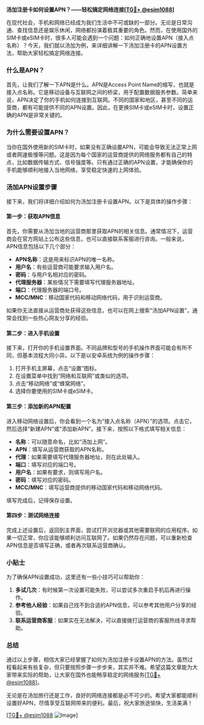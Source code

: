 **汤加注册卡如何设置APN？——轻松搞定网络连接[[TG💪+ @esim1088](https://t.me/s/esim1088)]**

在现代社会，手机和网络已经成为我们生活中不可或缺的一部分。无论是日常沟通、查找信息还是娱乐休闲，网络都扮演着极其重要的角色。然而，在使用国外的SIM卡或eSIM卡时，很多人可能会遇到一个问题：如何正确地设置APN（接入点名称）？今天，我们就以汤加为例，来详细讲解一下汤加注册卡的APN设置方法，帮助大家轻松搞定网络连接。

### 什么是APN？

首先，让我们了解一下APN是什么。APN是Access Point Name的缩写，也就是接入点名称。它是移动设备与互联网之间的桥梁，用于配置数据服务参数。简单来说，APN决定了你的手机如何连接到互联网。不同的国家和地区，甚至不同的运营商，都有可能提供不同的APN设置。因此，在更换SIM卡或eSIM卡时，设置正确的APN是非常关键的。

### 为什么需要设置APN？

当你在国外使用新的SIM卡时，如果没有正确设置APN，可能会导致无法正常上网或者网速极慢等问题。这是因为每个国家的运营商提供的网络服务都有自己的特点，比如数据传输方式、信号强度等。只有通过正确的APN设置，才能确保你的手机能够顺利地接入当地网络，享受稳定快速的上网体验。

### 汤加APN设置步骤

接下来，我们将详细介绍如何为汤加注册卡设置APN。以下是具体的操作步骤：

#### 第一步：获取APN信息

首先，你需要从汤加当地的运营商那里获取APN的相关信息。通常情况下，运营商会在官方网站上公布这些信息，也可以直接联系客服进行咨询。一般来说，APN信息包括以下几个部分：

- **APN名称**：这是用来标识APN的唯一名称。
- **用户名**：有些运营商可能要求输入用户名。
- **密码**：与用户名相对应的密码。
- **代理服务器**：某些情况下需要填写代理服务器地址。
- **端口**：代理服务器的端口号。
- **MCC/MNC**：移动国家代码和移动网络代码，用于识别运营商。

如果你无法直接从运营商处获得这些信息，也可以在网上搜索“汤加APN设置”，通常会找到一些热心网友分享的经验。

#### 第二步：进入手机设置

接下来，打开你的手机设置界面。不同品牌和型号的手机操作界面可能会有所不同，但基本流程大同小异。以下是以安卓系统为例的操作步骤：

1. 打开手机主屏幕，点击“设置”图标。
2. 在设置菜单中找到“网络和互联网”或类似的选项。
3. 点击“移动网络”或“蜂窝网络”。
4. 选择你要使用的SIM卡或eSIM卡。

#### 第三步：添加新的APN配置

进入移动网络设置后，你会看到一个名为“接入点名称（APN）”的选项。点击它，然后选择“新建APN”或“添加新APN”。接下来，按照以下格式填写相关信息：

- **名称**：可以随意命名，比如“汤加上网”。
- **APN**：填写从运营商获取的APN名称。
- **代理**：如果需要填写代理服务器地址，则在此处输入。
- **端口**：填写对应的端口号。
- **用户名**：如果有要求，则填写用户名。
- **密码**：填写对应的密码。
- **MCC/MNC**：填写运营商提供的移动国家代码和移动网络代码。

填写完成后，记得保存设置。

#### 第四步：测试网络连接

完成上述设置后，返回到主界面，尝试打开浏览器或其他需要联网的应用程序。如果一切正常，你应该能够顺利访问互联网了。如果仍然存在问题，可以重新检查APN信息是否填写正确，或者再次联系运营商确认。

### 小贴士

为了确保APN设置成功，这里还有一些小技巧可以帮助你：

1. **多试几次**：有时候第一次设置可能失败，可以尝试多次重启手机后再进行操作。
2. **参考他人经验**：如果自己找不到合适的APN信息，可以参考其他用户分享的经验。
3. **联系运营商客服**：如果实在无法解决，可以直接拨打运营商的客服热线寻求帮助。

### 总结

通过以上步骤，相信大家已经掌握了如何为汤加注册卡设置APN的方法。虽然过程看起来有些复杂，但只要按照步骤一步步来，其实并不难。希望这篇文章能为大家带来实际的帮助，让大家在国外也能畅享稳定的网络服务[[TG💪+ @esim1088](https://t.me/s/esim1088)]。

无论是在汤加旅行还是工作，良好的网络连接都是必不可少的。希望大家都能顺利设置好APN，尽情享受互联网带来的便利。最后，祝大家旅途愉快，生活美满！

[[TG💪+ @esim1088](https://t.me/s/esim1088) ![Image](https://i.postimg.cc/4NQfJmqS/Snipaste-2025-05-13-00-14-12.png)]